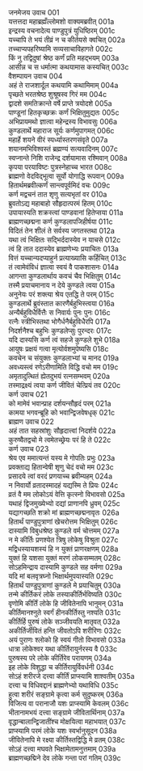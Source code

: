 जनमेजय उवाच	001  
यत्तत्तदा महाब्रह्मँल्लोमशो वाक्यमब्रवीत्	001a  
इन्द्रस्य वचनादेत्य पाण्डुपुत्रं युधिष्ठिरम्	001c  
यच्चापि ते भयं तीव्रं न च कीर्तयसे क्वचित्	002a  
तच्चाप्यपहरिष्यामि सव्यसाचाविहागते	002c  
किं नु तद्विदुषां श्रेष्ठ कर्णं प्रति महद्भयम्	003a  
आसीन्न च स धर्मात्मा कथयामास कस्यचित्	003c  
वैशम्पायन उवाच	004  
अहं ते राजशार्दूल कथयामि कथामिमाम्	004a  
पृच्छते भरतश्रेष्ठ शुश्रूषस्व गिरं मम	004c  
द्वादशे समतिक्रान्ते वर्षे प्राप्ते त्रयोदशे	005a  
पाण्डूनां हितकृच्छक्रः कर्णं भिक्षितुमुद्यतः	005c  
अभिप्रायमथो ज्ञात्वा महेन्द्रस्य विभावसुः	006a  
कुण्डलार्थे महाराज सूर्यः कर्णमुपागमत्	006c  
महार्हे शयने वीरं स्पर्ध्यास्तरणसंवृते	007a  
शयानमभिविश्वस्तं ब्रह्मण्यं सत्यवादिनम्	007c  
स्वप्नान्ते निशि राजेन्द्र दर्शयामास रश्मिवान्	008a  
कृपया परयाविष्टः पुत्रस्नेहाच्च भारत	008c  
ब्राह्मणो वेदविद्भूत्वा सूर्यो योगाद्धि रूपवान्	009a  
हितार्थमब्रवीत्कर्णं सान्त्वपूर्वमिदं वचः	009c  
कर्ण मद्वचनं तात शृणु सत्यभृतां वर	010a  
ब्रुवतोऽद्य महाबाहो सौहृदात्परमं हितम्	010c  
उपायास्यति शक्रस्त्वां पाण्डवानां हितेप्सया	011a  
ब्राह्मणच्छद्मना कर्ण कुण्डलापजिहीर्षया	011c  
विदितं तेन शीलं ते सर्वस्य जगतस्तथा	012a  
यथा त्वं भिक्षितः सद्भिर्ददास्येव न याचसे	012c  
त्वं हि तात ददास्येव ब्राह्मणेभ्यः प्रयाचितः	013a  
वित्तं यच्चान्यदप्याहुर्न प्रत्याख्यासि कर्हिचित्	013c  
तं त्वामेवंविधं ज्ञात्वा स्वयं वै पाकशासनः	014a  
आगन्ता कुण्डलार्थाय कवचं चैव भिक्षितुम्	014c  
तस्मै प्रयाचमानाय न देये कुण्डले त्वया	015a  
अनुनेयः परं शक्त्या श्रेय एतद्धि ते परम्	015c  
कुण्डलार्थे ब्रुवंस्तात कारणैर्बहुभिस्त्वया	016a  
अन्यैर्बहुविधैर्वित्तैः स निवार्यः पुनः पुनः	016c  
रत्नैः स्त्रीभिस्तथा भोगैर्धनैर्बहुविधैरपि	017a  
निदर्शनैश्च बहुभिः कुण्डलेप्सुः पुरन्दरः	017c  
यदि दास्यसि कर्ण त्वं सहजे कुण्डले शुभे	018a  
आयुषः प्रक्षयं गत्वा मृत्योर्वशमुपेष्यसि	018c  
कवचेन च संयुक्तः कुण्डलाभ्यां च मानद	019a  
अवध्यस्त्वं रणेऽरीणामिति विद्धि वचो मम	019c  
अमृतादुत्थितं ह्येतदुभयं रत्नसम्भवम्	020a  
तस्माद्रक्ष्यं त्वया कर्ण जीवितं चेत्प्रियं तव	020c  
कर्ण उवाच	021  
को मामेवं भवान्प्राह दर्शयन्सौहृदं परम्	021a  
कामया भगवन्ब्रूहि को भवान्द्विजवेषधृक्	021c  
ब्राह्मण उवाच	022  
अहं तात सहस्रांशुः सौहृदात्त्वां निदर्शये	022a  
कुरुष्वैतद्वचो मे त्वमेतच्छ्रेयः परं हि ते	022c  
कर्ण उवाच	023  
श्रेय एव ममात्यन्तं यस्य मे गोपतिः प्रभुः	023a  
प्रवक्ताद्य हितान्वेषी शृणु चेदं वचो मम	023c  
प्रसादये त्वां वरदं प्रणयाच्च ब्रवीम्यहम्	024a  
न निवार्यो व्रतादस्मादहं यद्यस्मि ते प्रियः	024c  
व्रतं वै मम लोकोऽयं वेत्ति कृत्स्नो विभावसो	025a  
यथाहं द्विजमुख्येभ्यो दद्यां प्राणानपि ध्रुवम्	025c  
यद्यागच्छति शक्रो मां ब्राह्मणच्छद्मनावृतः	026a  
हितार्थं पाण्डुपुत्राणां खेचरोत्तम भिक्षितुम्	026c  
दास्यामि विबुधश्रेष्ठ कुण्डले वर्म चोत्तमम्	027a  
न मे कीर्तिः प्रणश्येत त्रिषु लोकेषु विश्रुता	027c  
मद्विधस्यायशस्यं हि न युक्तं प्राणरक्षणम्	028a  
युक्तं हि यशसा युक्तं मरणं लोकसम्मतम्	028c  
सोऽहमिन्द्राय दास्यामि कुण्डले सह वर्मणा	029a  
यदि मां बलवृत्रघ्नो भिक्षार्थमुपयास्यति	029c  
हितार्थं पाण्डुपुत्राणां कुण्डले मे प्रयाचितुम्	030a  
तन्मे कीर्तिकरं लोके तस्याकीर्तिर्भविष्यति	030c  
वृणोमि कीर्तिं लोके हि जीवितेनापि भानुमन्	031a  
कीर्तिमानश्नुते स्वर्गं हीनकीर्तिस्तु नश्यति	031c  
कीर्तिर्हि पुरुषं लोके सञ्जीवयति मातृवत्	032a  
अकीर्तिर्जीवितं हन्ति जीवतोऽपि शरीरिणः	032c  
अयं पुराणः श्लोको हि स्वयं गीतो विभावसो	033a  
धात्रा लोकेश्वर यथा कीर्तिरायुर्नरस्य वै	033c  
पुरुषस्य परे लोके कीर्तिरेव परायणम्	034a  
इह लोके विशुद्धा च कीर्तिरायुर्विवर्धनी	034c  
सोऽहं शरीरजे दत्त्वा कीर्तिं प्राप्स्यामि शाश्वतीम्	035a  
दत्त्वा च विधिवद्दानं ब्राह्मणेभ्यो यथाविधि	035c  
हुत्वा शरीरं सङ्ग्रामे कृत्वा कर्म सुदुष्करम्	036a  
विजित्य वा परानाजौ यशः प्राप्स्यामि केवलम्	036c  
भीतानामभयं दत्त्वा सङ्ग्रामे जीवितार्थिनाम्	037a  
वृद्धान्बालान्द्विजातींश्च मोक्षयित्वा महाभयात्	037c  
प्राप्स्यामि परमं लोके यशः स्वर्भानुसूदन	038a  
जीवितेनापि मे रक्ष्या कीर्तिस्तद्विद्धि मे व्रतम्	038c  
सोऽहं दत्त्वा मघवते भिक्षामेतामनुत्तमाम्	039a  
ब्राह्मणच्छद्मिने देव लोके गन्ता परां गतिम्	039c  
